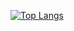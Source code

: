 [![Top Langs](https://github-readme-stats.vercel.app/api/top-langs/?username=benhanrahan12123)](https://github.com/benhanrahan12123/github-readme-stats)
